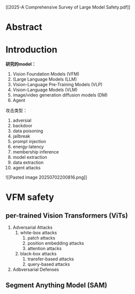 [[2025-A Comprehensive Survey of Large Model Safety.pdf]]

# Abstract

# Introduction

**研究的model：**
1. Vision Foundation Models (VFM)
2. (Large Language Models (LLM)
3. Vision-Language Pre-Training Models (VLP)
4. Vision-Language Models (VLM)
5. image/video generation diffusion models (DM)
6. Agent

攻击类型：
1. adversial
2. backdoor
3. data poisoning
4. jailbreak
5. prompt injection
6. energy-latency
7. membership inference
8. model extraction
9. data extraction
10. agent attacks

![[Pasted image 20250702200816.png]]
# VFM safety

## per-trained Vision Transformers (ViTs)

1. Adversarial Attacks
	1. white-box attacks
		1. patch attacks
		2. position embedding attacks
		3. attention attacks
	2. black-box attacks
		1. transfer-based attacks
		2. query-based attacks
2. Adbversarial Defenses
## Segment Anything Model (SAM)

